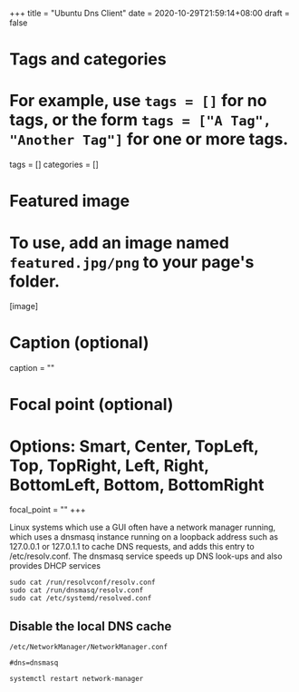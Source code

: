 +++
title = "Ubuntu Dns Client"
date = 2020-10-29T21:59:14+08:00
draft = false

# Tags and categories
# For example, use `tags = []` for no tags, or the form `tags = ["A Tag", "Another Tag"]` for one or more tags.
tags = []
categories = []

# Featured image
# To use, add an image named `featured.jpg/png` to your page's folder. 
[image]
  # Caption (optional)
  caption = ""

  # Focal point (optional)
  # Options: Smart, Center, TopLeft, Top, TopRight, Left, Right, BottomLeft, Bottom, BottomRight
  focal_point = ""
+++


Linux systems which use a GUI often have a network manager running, which uses a dnsmasq instance running on a loopback address such as 127.0.0.1 or 127.0.1.1 to cache DNS requests, and adds this entry to /etc/resolv.conf. The dnsmasq service speeds up DNS look-ups and also provides DHCP services

```
sudo cat /run/resolvconf/resolv.conf
sudo cat /run/dnsmasq/resolv.conf
sudo cat /etc/systemd/resolved.conf
```


## Disable the local DNS cache

`/etc/NetworkManager/NetworkManager.conf`

```
#dns=dnsmasq
```

```
systemctl restart network-manager
```